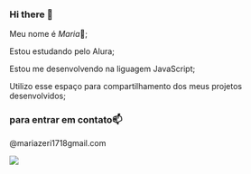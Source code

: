 ### Hi there 👋

Meu nome é _Maria_🧡;

Estou estudando pelo Alura;

Estou me desenvolvendo na liguagem JavaScript;

Utilizo esse espaço para compartilhamento dos meus projetos desenvolvidos;

### para entrar em contato📫

@mariazeri1718gmail.com

![](https://tenor.com/pt-BR/view/luna-cat-plinker-plink-gif-1317261633404946088)
